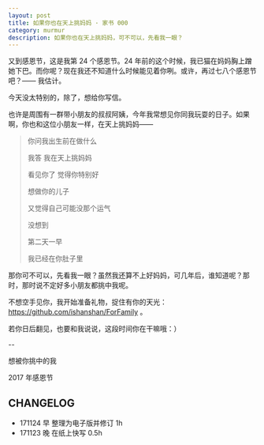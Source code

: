 ```yaml
---
layout: post
title: 如果你也在天上挑妈妈 · 家书 000
category: murmur
description: 如果你也在天上挑妈妈，可不可以，先看我一眼？
---
```




又到感恩节，这是我第 24 个感恩节。24 年前的这个时候，我已猫在妈妈胸上蹭她下巴。而你呢？现在我还不知道什么时候能见着你咧。或许，再过七八个感恩节吧？—— 我估计。

今天没太特别的，除了，想给你写信。

也许是周围有一群带小朋友的叔叔阿姨，今年我常想见你同我玩耍的日子。如果啊，你也和这位小朋友一样，在天上挑妈妈——




> 你问我出生前在做什么
> 
> 我答 我在天上挑妈妈
> 
> 看见你了 觉得你特别好
> 
> 想做你的儿子
> 
> 又觉得自己可能没那个运气
> 
> 没想到
> 
> 第二天一早
> 
> 我已经在你肚子里

那你可不可以，先看我一眼？虽然我还算不上好妈妈，可几年后，谁知道呢？那时，那时说不定好多小朋友都挑中我呢。

不想空手见你，我开始准备礼物，捉住有你的天光：https://github.com/ishanshan/ForFamily 。

若你日后翻见，也要和我说说，这段时间你在干嘛哦：）

-- 

想被你挑中的我

2017 年感恩节

## CHANGELOG 

- 171124 早 整理为电子版并修订 1h
- 171123 晚 在纸上快写 0.5h




